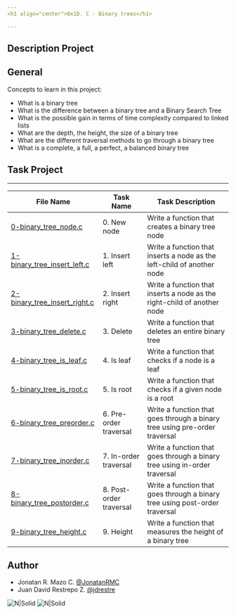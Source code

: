 ```yaml
---
<h1 align="center">0x1D. C - Binary trees</h1>

---
```

## Description Project


## General
Concepts to learn in this project:

- What is a binary tree
- What is the difference between a binary tree and a Binary Search Tree
- What is the possible gain in terms of time complexity compared to linked lists
- What are the depth, the height, the size of a binary tree
- What are the different traversal methods to go through a binary tree
- What is a complete, a full, a perfect, a balanced binary tree

## Task Project
---
File Name|Task Name|Task Description
---|---|---
[0-binary_tree_node.c](https://github.com/MAZTRO/binary_trees/blob/master/0-binary_tree_node.c)|0. New node|Write a function that creates a binary tree node
[1-binary_tree_insert_left.c](https://github.com/MAZTRO/binary_trees/blob/master/1-binary_tree_insert_left.c)|1. Insert left|Write a function that inserts a node as the left-child of another node
[2-binary_tree_insert_right.c](https://github.com/MAZTRO/binary_trees/blob/master/2-binary_tree_insert_right.c)|2. Insert right|Write a function that inserts a node as the right-child of another node
[3-binary_tree_delete.c](https://github.com/MAZTRO/binary_trees/blob/master/3-binary_tree_delete.c)|3. Delete|Write a function that deletes an entire binary tree
[4-binary_tree_is_leaf.c](https://github.com/MAZTRO/binary_trees/blob/master/4-binary_tree_is_leaf.c)|4. Is leaf|Write a function that checks if a node is a leaf
[5-binary_tree_is_root.c](https://github.com/MAZTRO/binary_trees/blob/master/5-binary_tree_is_root.c)|5. Is root|Write a function that checks if a given node is a root
[6-binary_tree_preorder.c](https://github.com/MAZTRO/binary_trees/blob/master/6-binary_tree_preorder.c)|6. Pre-order traversal|Write a function that goes through a binary tree using pre-order traversal
[7-binary_tree_inorder.c](https://github.com/MAZTRO/binary_trees/blob/master/7-binary_tree_inorder.c)|7. In-order traversal|Write a function that goes through a binary tree using in-order traversal
[8-binary_tree_postorder.c](https://github.com/MAZTRO/binary_trees/blob/master/8-binary_tree_postorder.c)|8. Post-order traversal|Write a function that goes through a binary tree using post-order traversal
[9-binary_tree_height.c](https://github.com/MAZTRO/binary_trees/blob/master/9-binary_tree_height.c)|9. Height |Write a function that measures the height of a binary tree



## Author

- Jonatan R. Mazo C. [@JonatanRMC](https://twitter.com/JonatanRMC)
- Juan David Restrepo Z. [@jdrestre](https://twitter.com/jdrestre)

![N|Solid](https://www.holbertonschool.com/holberton-logo.png) ![N|Solid](https://intranet.hbtn.io/assets/holberton-logo-coral-27055cb2f875eb10bf3b3942e52a24581bc0667695bdc856d4f08b469b678000.png)
